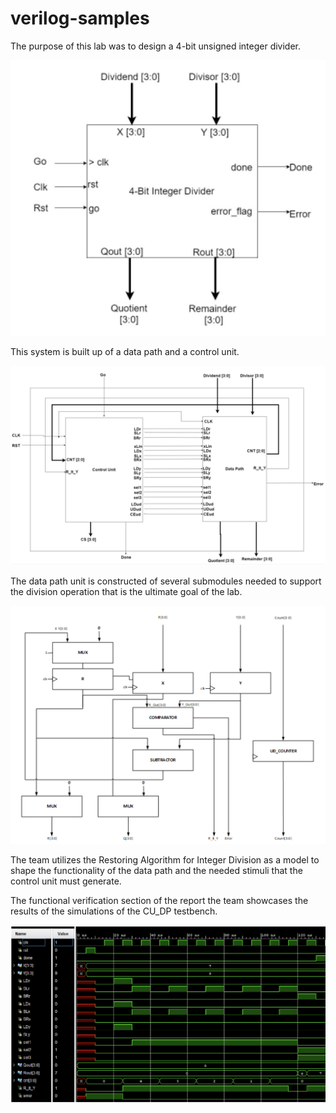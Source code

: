 # verilog-samples

The purpose of this lab was to design a 4-bit unsigned integer divider. 

![top](assets/top.png)

This system is
built up of a data path and a control unit. 

![cudp](assets/cu-dp.png)

The data path unit is constructed of several submodules
needed to support the division operation that is the ultimate goal of the lab. 

![dp](assets/dp.png)

The team utilizes the
Restoring Algorithm for Integer Division as a model to shape the functionality of the data path
and the needed stimuli that the control unit must generate. 

The functional verification section of the report the team showcases the results of the simulations
of the CU_DP testbench.

![sim](assets/sim.png)